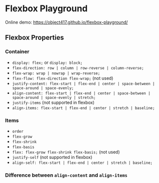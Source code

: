# Flexbox Playground

Online demo: <https://object417.github.io/flexbox-playground/>

## Flexbox Properties

### Container

- `display: flex;` or `display: block;`
- `flex-direction: row | column | row-reverse | column-reverse;`
- `flex-wrap: wrap | nowrap | wrap-reverse;`
- `flex-flow: flex-direction flex-wrap;` (not used)
- `justify-content: flex-start | flex-end | center | space-between | space-around | space-evenly;`
- `align-content: flex-start | flex-end | center | space-between | space-around | space-evenly | stretch;`
- `justify-items` (not supported in flexbox)
- `align-items: flex-start | flex-end | center | stretch | baseline;`

### Items

- `order`
- `flex-grow`
- `flex-shrink`
- `flex-basis`
- `flex: flex-grow flex-shrink flex-basis;` (not used)
- `justify-self` (not supported in flexbox)
- `align-self: flex-start | flex-end | center | stretch | baseline;`

### Difference between `align-content` and `align-items`

